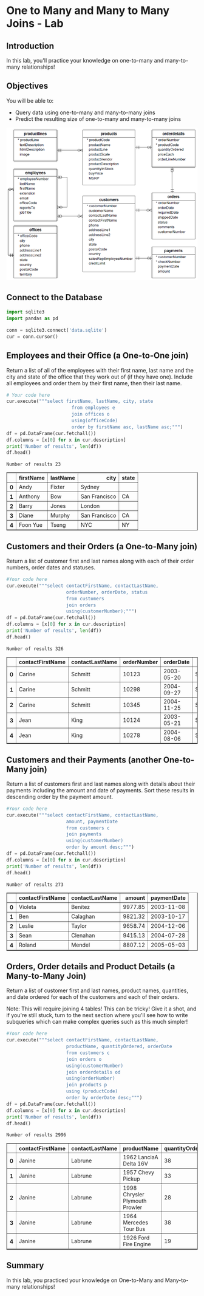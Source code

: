 
# One to Many and Many to Many Joins - Lab


## Introduction

In this lab, you'll practice your knowledge on one-to-many and many-to-many relationships!

## Objectives 

You will be able to:

* Query data using one-to-many and many-to-many joins
* Predict the resulting size of one-to-many and many-to-many joins


<img src='images/Database-Schema.png' width="600">

## Connect to the Database


```python
import sqlite3
import pandas as pd
```


```python
conn = sqlite3.connect('data.sqlite')
cur = conn.cursor()
```

## Employees and their Office (a One-to-One join)

Return a list of all of the employees with their first name, last name and the city and state of the office that they work out of (if they have one). Include all employees and order them by their first name, then their last name.


```python
# Your code here
cur.execute("""select firstName, lastName, city, state
                        from employees e
                        join offices o
                        using(officeCode)
                        order by firstName asc, lastName asc;""")
df = pd.DataFrame(cur.fetchall())
df.columns = [x[0] for x in cur.description]
print('Number of results', len(df))
df.head()
```

    Number of results 23





<div>
<style scoped>
    .dataframe tbody tr th:only-of-type {
        vertical-align: middle;
    }

    .dataframe tbody tr th {
        vertical-align: top;
    }

    .dataframe thead th {
        text-align: right;
    }
</style>
<table border="1" class="dataframe">
  <thead>
    <tr style="text-align: right;">
      <th></th>
      <th>firstName</th>
      <th>lastName</th>
      <th>city</th>
      <th>state</th>
    </tr>
  </thead>
  <tbody>
    <tr>
      <th>0</th>
      <td>Andy</td>
      <td>Fixter</td>
      <td>Sydney</td>
      <td></td>
    </tr>
    <tr>
      <th>1</th>
      <td>Anthony</td>
      <td>Bow</td>
      <td>San Francisco</td>
      <td>CA</td>
    </tr>
    <tr>
      <th>2</th>
      <td>Barry</td>
      <td>Jones</td>
      <td>London</td>
      <td></td>
    </tr>
    <tr>
      <th>3</th>
      <td>Diane</td>
      <td>Murphy</td>
      <td>San Francisco</td>
      <td>CA</td>
    </tr>
    <tr>
      <th>4</th>
      <td>Foon Yue</td>
      <td>Tseng</td>
      <td>NYC</td>
      <td>NY</td>
    </tr>
  </tbody>
</table>
</div>



## Customers and their Orders (a One-to-Many join)

Return a list of customer first and last names along with each of their order numbers, order dates and statuses.


```python
#Your code here
cur.execute("""select contactFirstName, contactLastName,
                      orderNumber, orderDate, status
                      from customers
                      join orders
                      using(customerNumber);""")
df = pd.DataFrame(cur.fetchall())
df.columns = [x[0] for x in cur.description]
print('Number of results', len(df))
df.head()
```

    Number of results 326





<div>
<style scoped>
    .dataframe tbody tr th:only-of-type {
        vertical-align: middle;
    }

    .dataframe tbody tr th {
        vertical-align: top;
    }

    .dataframe thead th {
        text-align: right;
    }
</style>
<table border="1" class="dataframe">
  <thead>
    <tr style="text-align: right;">
      <th></th>
      <th>contactFirstName</th>
      <th>contactLastName</th>
      <th>orderNumber</th>
      <th>orderDate</th>
      <th>status</th>
    </tr>
  </thead>
  <tbody>
    <tr>
      <th>0</th>
      <td>Carine</td>
      <td>Schmitt</td>
      <td>10123</td>
      <td>2003-05-20</td>
      <td>Shipped</td>
    </tr>
    <tr>
      <th>1</th>
      <td>Carine</td>
      <td>Schmitt</td>
      <td>10298</td>
      <td>2004-09-27</td>
      <td>Shipped</td>
    </tr>
    <tr>
      <th>2</th>
      <td>Carine</td>
      <td>Schmitt</td>
      <td>10345</td>
      <td>2004-11-25</td>
      <td>Shipped</td>
    </tr>
    <tr>
      <th>3</th>
      <td>Jean</td>
      <td>King</td>
      <td>10124</td>
      <td>2003-05-21</td>
      <td>Shipped</td>
    </tr>
    <tr>
      <th>4</th>
      <td>Jean</td>
      <td>King</td>
      <td>10278</td>
      <td>2004-08-06</td>
      <td>Shipped</td>
    </tr>
  </tbody>
</table>
</div>



## Customers and their Payments (another One-to-Many join)

Return a list of customers first and last names along with details about their payments including the amount and date of payments. Sort these results in descending order by the payment amount.


```python
#Your code here
cur.execute("""select contactFirstName, contactLastName,
                      amount, paymentDate
                      from customers c
                      join payments
                      using(customerNumber)
                      order by amount desc;""")
df = pd.DataFrame(cur.fetchall())
df.columns = [x[0] for x in cur.description]
print('Number of results', len(df))
df.head()
```

    Number of results 273





<div>
<style scoped>
    .dataframe tbody tr th:only-of-type {
        vertical-align: middle;
    }

    .dataframe tbody tr th {
        vertical-align: top;
    }

    .dataframe thead th {
        text-align: right;
    }
</style>
<table border="1" class="dataframe">
  <thead>
    <tr style="text-align: right;">
      <th></th>
      <th>contactFirstName</th>
      <th>contactLastName</th>
      <th>amount</th>
      <th>paymentDate</th>
    </tr>
  </thead>
  <tbody>
    <tr>
      <th>0</th>
      <td>Violeta</td>
      <td>Benitez</td>
      <td>9977.85</td>
      <td>2003-11-08</td>
    </tr>
    <tr>
      <th>1</th>
      <td>Ben</td>
      <td>Calaghan</td>
      <td>9821.32</td>
      <td>2003-10-17</td>
    </tr>
    <tr>
      <th>2</th>
      <td>Leslie</td>
      <td>Taylor</td>
      <td>9658.74</td>
      <td>2004-12-06</td>
    </tr>
    <tr>
      <th>3</th>
      <td>Sean</td>
      <td>Clenahan</td>
      <td>9415.13</td>
      <td>2004-07-28</td>
    </tr>
    <tr>
      <th>4</th>
      <td>Roland</td>
      <td>Mendel</td>
      <td>8807.12</td>
      <td>2005-05-03</td>
    </tr>
  </tbody>
</table>
</div>



## Orders, Order details and Product Details (a Many-to-Many Join)

Return a list of customer first and last names, product names, quantities, and date ordered for each of the customers and each of their orders. 

Note: This will require joining 4 tables! This can be tricky! Give it a shot, and if you're still stuck, turn to the next section where you'll see how to write subqueries which can make complex queries such as this much simpler!


```python
#Your code here
cur.execute("""select contactFirstName, contactLastName,
                      productName, quantityOrdered, orderDate
                      from customers c
                      join orders o
                      using(customerNumber)
                      join orderdetails od
                      using(orderNumber)
                      join products p 
                      using (productCode)
                      order by orderDate desc;""")
df = pd.DataFrame(cur.fetchall())
df.columns = [x[0] for x in cur.description]
print('Number of results', len(df))
df.head()
```

    Number of results 2996





<div>
<style scoped>
    .dataframe tbody tr th:only-of-type {
        vertical-align: middle;
    }

    .dataframe tbody tr th {
        vertical-align: top;
    }

    .dataframe thead th {
        text-align: right;
    }
</style>
<table border="1" class="dataframe">
  <thead>
    <tr style="text-align: right;">
      <th></th>
      <th>contactFirstName</th>
      <th>contactLastName</th>
      <th>productName</th>
      <th>quantityOrdered</th>
      <th>orderDate</th>
    </tr>
  </thead>
  <tbody>
    <tr>
      <th>0</th>
      <td>Janine</td>
      <td>Labrune</td>
      <td>1962 LanciaA Delta 16V</td>
      <td>38</td>
      <td>2005-05-31</td>
    </tr>
    <tr>
      <th>1</th>
      <td>Janine</td>
      <td>Labrune</td>
      <td>1957 Chevy Pickup</td>
      <td>33</td>
      <td>2005-05-31</td>
    </tr>
    <tr>
      <th>2</th>
      <td>Janine</td>
      <td>Labrune</td>
      <td>1998 Chrysler Plymouth Prowler</td>
      <td>28</td>
      <td>2005-05-31</td>
    </tr>
    <tr>
      <th>3</th>
      <td>Janine</td>
      <td>Labrune</td>
      <td>1964 Mercedes Tour Bus</td>
      <td>38</td>
      <td>2005-05-31</td>
    </tr>
    <tr>
      <th>4</th>
      <td>Janine</td>
      <td>Labrune</td>
      <td>1926 Ford Fire Engine</td>
      <td>19</td>
      <td>2005-05-31</td>
    </tr>
  </tbody>
</table>
</div>



## Summary

In this lab, you practiced your knowledge on One-to-Many and Many-to-many relationships!
